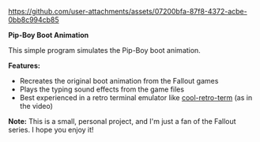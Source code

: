 https://github.com/user-attachments/assets/07200bfa-87f8-4372-acbe-0bb8c994cb85

**Pip-Boy Boot Animation**

This simple program simulates the Pip-Boy boot animation.

**Features:**

* Recreates the original boot animation from the Fallout games
* Plays the typing sound effects from the game files
* Best experienced in a retro terminal emulator like [cool-retro-term](https://github.com/Swordfish90/cool-retro-term) (as in the video)

**Note:** This is a small, personal project, and I'm just a fan of the Fallout series. I hope you enjoy it!
